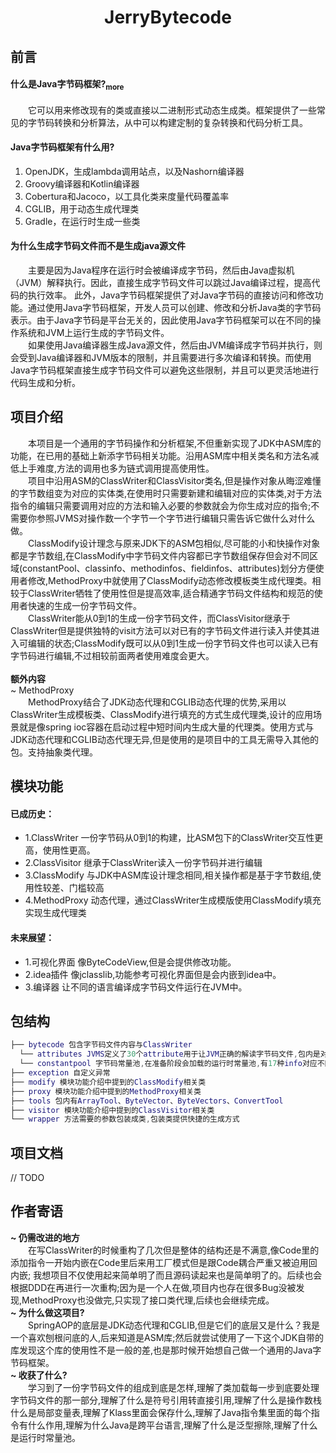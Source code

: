 <h1 align="center">JerryBytecode</h1>
<h2>前言</h2>
<h4>什么是Java字节码框架?<a href="https://www.jianshu.com/p/6ec7846edf07"><sub>more</sub></a></h4>
<div>
    &emsp;&emsp;它可以用来修改现有的类或直接以二进制形式动态生成类。框架提供了一些常见的字节码转换和分析算法，从中可以构建定制的复杂转换和代码分析工具。
</div>
<h4>Java字节码框架有什么用?</h4>
<ol>
    <li>OpenJDK，生成lambda调用站点，以及Nashorn编译器</li>
    <li>Groovy编译器和Kotlin编译器</li>
    <li>Cobertura和Jacoco，以工具化类来度量代码覆盖率</li>
    <li>CGLIB，用于动态生成代理类</li>
    <li>Gradle，在运行时生成一些类</li>
</ol>
<h4>为什么生成字节码文件而不是生成java源文件</h4>
<div>
&emsp;&emsp;主要是因为Java程序在运行时会被编译成字节码，然后由Java虚拟机（JVM）解释执行。因此，直接生成字节码文件可以跳过Java编译过程，提高代码的执行效率。
此外，Java字节码框架提供了对Java字节码的直接访问和修改功能。通过使用Java字节码框架，开发人员可以创建、修改和分析Java类的字节码表示。由于Java字节码是平台无关的，因此使用Java字节码框架可以在不同的操作系统和JVM上运行生成的字节码文件。
</div>
<div>
&emsp;&emsp;如果使用Java编译器生成Java源文件，然后由JVM编译成字节码并执行，则会受到Java编译器和JVM版本的限制，并且需要进行多次编译和转换。而使用Java字节码框架直接生成字节码文件可以避免这些限制，并且可以更灵活地进行代码生成和分析。
</div>

## 项目介绍
<div>
    &emsp;&emsp;本项目是一个通用的字节码操作和分析框架,不但重新实现了JDK中ASM库的功能，在已用的基础上新添字节码相关功能。沿用ASM库中相关类名和方法名减低上手难度,方法的调用也多为链式调用提高使用性。
</div>
<div>
    &emsp;&emsp;项目中沿用ASM的ClassWriter和ClassVisitor类名,但是操作对象从晦涩难懂的字节数组变为对应的实体类,在使用时只需要新建和编辑对应的实体类,对于方法指令的编辑只需要调用对应的方法和输入必要的参数就会为你生成对应的指令;不需要你参照JVMS对操作数一个字节一个字节进行编辑只需告诉它做什么对什么做。
</div>
<div>
    &emsp;&emsp;ClassModify设计理念与原来JDK下的ASM包相似,尽可能的小和快操作对象都是字节数组,在ClassModify中字节码文件内容都已字节数组保存但会对不同区域(constantPool、classinfo、methodinfos、fieldinfos、attributes)划分方便使用者修改,MethodProxy中就使用了ClassModify动态修改模板类生成代理类。相较于ClassWriter牺牲了使用性但是提高效率,适合精通字节码文件结构和规范的使用者快速的生成一份字节码文件。
</div>
<div>&emsp;&emsp;ClassWriter能从0到1的生成一份字节码文件，而ClassVisitor继承于ClassWriter但是提供独特的visit方法可以对已有的字节码文件进行读入并使其进入可编辑的状态;ClassModify既可以从0到1生成一份字节码文件也可以读入已有字节码进行编辑,不过相较前面两者使用难度会更大。
</div>
<br>
<div>
    <b>额外内容</b>
    <div>
        ~ MethodProxy
        <br>
        &emsp;&emsp;MethodProxy结合了JDK动态代理和CGLIB动态代理的优势,采用以ClassWriter生成模板类、ClassModify进行填充的方式生成代理类,设计的应用场景就是像spring ioc容器在启动过程中短时间内生成大量的代理类。使用方式与JDK动态代理和CGLIB动态代理无异,但是使用的是项目中的工具无需导入其他的包。支持抽象类代理。
    </div>
</div>

## 模块功能
#### 已成历史：
 - 1.ClassWriter 一份字节码从0到1的构建，比ASM包下的ClassWriter交互性更高，使用性更高。
 - 2.ClassVisitor 继承于ClassWriter读入一份字节码并进行编辑
 - 3.ClassModify 与JDK中ASM库设计理念相同,相关操作都是基于字节数组,使用性较差、门槛较高
 - 4.MethodProxy 动态代理，通过ClassWriter生成模版使用ClassModify填充实现生成代理类
#### 未来展望：
 - 1.可视化界面 像ByteCodeView,但是会提供修改功能。
 - 2.idea插件 像jclasslib,功能参考可视化界面但是会内嵌到idea中。
 - 3.编译器 让不同的语言编译成字节码文件运行在JVM中。
## 包结构
``` lua
├── bytecode 包含字节码文件内容与ClassWriter
  └── attributes JVMS定义了30个attribute用于让JVM正确的解读字节码文件,包内是对应的实体类
  └── constantpool 字节码常量池,在准备阶段会加载的运行时常量池,有17种info对应不同的功能
├── exception 自定义异常
├── modify 模块功能介绍中提到的ClassModify相关类
├── proxy 模块功能介绍中提到的MethodProxy相关类
├── tools 包内有ArrayTool、ByteVector、ByteVectors、ConvertTool
├── visitor 模块功能介绍中提到的ClassVisitor相关类
└── wrapper 方法需要的参数包装成类,包装类提供快捷的生成方式
```
## 项目文档
// TODO

## 作者寄语
<div>
    <b>~ 仍需改进的地方</b> 
    <br>
    &emsp;&emsp;在写ClassWriter的时候重构了几次但是整体的结构还是不满意,像Code里的添加指令一开始内嵌在Code里后来用工厂模式但是跟Code耦合严重又被迫用回内嵌;
    我想项目不仅使用起来简单明了而且源码读起来也是简单明了的。后续也会根据DDD在再进行一次重构;因为是一个人在做,项目内也存在很多Bug没被发现,MethodProxy也没做完,只实现了接口类代理,后续也会继续完成。
</div>
<div>
    <b>~ 为什么做这项目?</b>
    <br>
    &emsp;&emsp;SpringAOP的底层是JDK动态代理和CGLIB,但是它们的底层又是什么？我是一个喜欢刨根问底的人,后来知道是ASM库;然后就尝试使用了一下这个JDK自带的库发现这个库的使用性不是一般的差,也是那时候开始想自己做一个通用的Java字节码框架。
</div>
<div>
     <b>~ 收获了什么?</b>
    <br>
    &emsp;&emsp;学习到了一份字节码文件的组成到底是怎样,理解了类加载每一步到底要处理字节码文件的那一部分,理解了什么是符号引用转直接引用,理解了什么是操作数栈什么是局部变量表,理解了Klass里面会保存什么,理解了Java指令集里面的每个指令有什么作用,理解为什么Java是跨平台语言,理解了什么是泛型擦除,理解了什么是运行时常量池。
</div>
